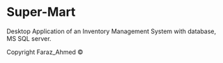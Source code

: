 # Super-Mart
Desktop Application of an Inventory Management System with database, MS SQL server.

Copyright Faraz_Ahmed ©
